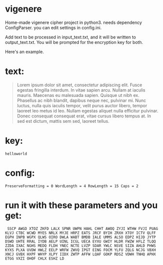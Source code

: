 # vigenere
Home-made vigenere cipher project in python3. needs dependency ConfigParser. you can edit settings in config.ini.

Add text to be processed in input_text.txt, and it will be written to output_text.txt. You will be prompted for the encryption key for both.

Here's an example.

# text:
>Lorem ipsum dolor sit amet, consectetur adipiscing elit. Fusce egestas fringilla interdum. In vitae sapien arcu. Nullam at iaculis mauris. Maecenas eu malesuada sapien. Quisque ut nibh ex. Phasellus ac nibh blandit, dapibus neque nec, pulvinar mi. Nunc luctus, nulla quis iaculis tempor, velit purus auctor libero, tempor laoreet leo metus id leo. Nullam egestas aliquet nulla efficitur pulvinar. Donec consequat consequat erat, vitae cursus libero tempus at. In sed est dictum, mattis sem sed, laoreet tellus.

# key: 
`helloworld`

# config:

`PreserveFormatting = 0
WordLength = 4
RowLength = 15
Caps = 2`


# run it with these parameters and you get:
`
SSCP AWGD XTOZ ZKFD LALX SPNR UWPN HAHL CHHT AWOQ ZYJI WTHW FVJI PUAG KLVJ
CTBC WCWD MYES NRLX MYJE HRPZ EATS JRCF BYIH ZRXH XTOY ICTV QLFF EGPH INPB
WGPX QLWS OIRO DWLA WABT BMDB IALE UMMS ALSO EDPZ HIJD JYTP DSWD UHTE RRAL
IYDB AELP UINL ICGL UECA EYXU GWIY HLDR FWZW HFLZ TLQQ ZZDA IXAC NGHS MEDQ
FLDH YNEC NCTE LVZP SDAR YWLC NSVE SIZA AHLD PHWS KYXS PLXA UVDW HWLZ EELP
WRFW ZWVQ IPGT EING FOCM YLFU ZQLG NCJG VBXH XNCJ GVBX HXPF WHYP XLPY IIDX
ZWTP AFFW LQAF GOKP RDSZ VDWH TNHQ APHX ETGG VXZI OHOF CHLX ESHZ LD`
